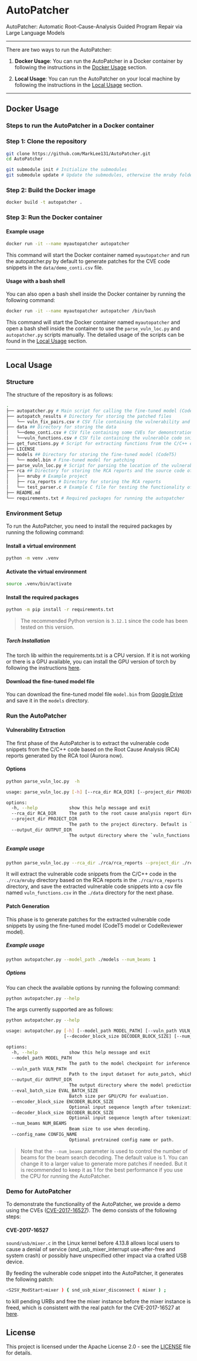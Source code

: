 # AutoPatcher
AutoPatcher: Automatic Root-Cause-Analysis Guided Program Repair via Large Language Models

---
There are two ways to run the AutoPatcher:
1. **Docker Usage**: You can run the AutoPatcher in a Docker container by following the instructions in the [Docker Usage](#docker-usage) section.

2. **Local Usage**: You can run the AutoPatcher on your local machine by following the instructions in the [Local Usage](#local-usage) section.

---
## Docker Usage

### Steps to run the AutoPatcher in a Docker container

### Step 1: Clone the repository

```bash
git clone https://github.com/MarkLee131/AutoPatcher.git
cd AutoPatcher

git submodule init # Initialize the submodules
git submodule update # Update the submodules, otherwise the mruby folder will be empty
```

### Step 2: Build the Docker image

```bash
docker build -t autopatcher .
```

### Step 3: Run the Docker container

#### Example usage

```bash
docker run -it --name myautopatcher autopatcher 
```

This command will start the Docker container named `myautopatcher` and run the autopatcher.py by default to generate patches for the CVE code snippets in the `data/demo_conti.csv` file.

#### Usage with a bash shell

You can also open a bash shell inside the Docker container by running the following command:

```bash
docker run -it --name myautopatcher autopatcher /bin/bash
```

This command will start the Docker container named `myautopatcher` and open a bash shell inside the container to use the `parse_vuln_loc.py` and `autopatcher.py` scripts manually. The detailed usage of the scripts can be found in the [Local Usage](#local-usage) section.

---
## Local Usage

### Structure
The structure of the repository is as follows:

```bash
.
├── autopatcher.py # Main script for calling the fine-tuned model (CodeT5) for patching
├── autopatch_results # Directory for storing the patched files
│   └── vuln_fix_pairs.csv # CSV file containing the vulnerability and the corresponding patch
├── data ## Directory for storing the data
│   └──demo_conti.csv # CSV file containing some CVEs for demonstration, feeding into the autopatcher
│   └──vuln_functions.csv # CSV file containing the vulnerable code snippets extracted from the C/C++ code (output of the parse_vuln_loc.py script)
├── get_functions.py # Script for extracting functions from the C/C++ code by using tree-sitter
├── LICENSE
├── models ## Directory for storing the fine-tuned model (CodeT5)
│   └── model.bin # Fine-tuned model for patching
├── parse_vuln_loc.py # Script for parsing the location of the vulnerability in the C/C++ code according to the Root Cause Analysis (RCA) tool (Aurora now)
├── rca ## Directory for storing the RCA reports and the source code of the target project
│   ├── mruby # Example project
│   ├── rca_reports # Directory for storing the RCA reports
│   └── test_parser.c # Example C file for testing the functionality of the get_functions.py script
├── README.md
└── requirements.txt # Required packages for running the autopatcher
```

### Environment Setup



To run the AutoPatcher, you need to install the required packages by running the following command:

#### Install a virtual environment
```bash
python -m venv .venv
```

#### Activate the virtual environment
```bash
source .venv/bin/activate
```

#### Install the required packages

```bash
python -m pip install -r requirements.txt
```


> The recommended Python version is `3.12.1` since the code has been tested on this version.

##### Torch Installation

The torch lib within the requirements.txt is a CPU version. If it is not working or there is a GPU available, you can install the GPU version of torch by following the instructions [here](https://pytorch.org/get-started/locally/). 

#### Download the fine-tuned model file

You can download the fine-tuned model file `model.bin` from [Google Drive](https://drive.google.com/file/d/1odETLrot-tCNxUoDJsyLuGjGRwsICeZ9/view?usp=sharing) and save it in the `models` directory.


### Run the AutoPatcher


#### Vulnerability Extraction

The first phase of the AutoPatcher is to extract the vulnerable code snippets from the C/C++ code based on the Root Cause Analysis (RCA) reports generated by the RCA tool (Aurora now).


#### Options

```bash
python parse_vuln_loc.py  -h

usage: parse_vuln_loc.py [-h] [--rca_dir RCA_DIR] [--project_dir PROJECT_DIR] [--output_dir OUTPUT_DIR]

options:
  -h, --help            show this help message and exit
  --rca_dir RCA_DIR     The path to the root cause analysis report directory. Default is `rca/rca_reports`.
  --project_dir PROJECT_DIR
                        The path to the project directory. Default is `rca/mruby`.
  --output_dir OUTPUT_DIR
                        The output directory where the `vuln_functions.csv` file will be saved. Default is `data/`.
```

##### Example usage

```bash
python parse_vuln_loc.py --rca_dir ./rca/rca_reports --project_dir ./rca/mruby --output_dir ./data
```
It will extract the vulnerable code snippets from the C/C++ code in the `./rca/mruby` directory based on the RCA reports in the `./rca/rca_reports` directory, and save the extracted vulnerable code snippets into a csv file named `vuln_functions.csv` in the `./data` directory for the next phase.


#### Patch Generation

This phase is to generate patches for the extracted vulnerable code snippets by using the fine-tuned model (CodeT5 model or CodeReviewer model).

##### Example usage

```bash
python autopatcher.py --model_path ./models --num_beams 1
```

##### Options

You can check the available options by running the following command:

```bash
python autopatcher.py --help
```

The args currently supported are as follows:

```bash
python autopatcher.py --help

usage: autopatcher.py [-h] [--model_path MODEL_PATH] [--vuln_path VULN_PATH] [--output_dir OUTPUT_DIR] [--eval_batch_size EVAL_BATCH_SIZE] [--encoder_block_size ENCODER_BLOCK_SIZE]
                      [--decoder_block_size DECODER_BLOCK_SIZE] [--num_beams NUM_BEAMS] [--config_name CONFIG_NAME]

options:
  -h, --help            show this help message and exit
  --model_path MODEL_PATH
                        The path to the model checkpoint for inference. If not specified, we will use the pretrained model from Huggingface.
  --vuln_path VULN_PATH
                        Path to the input dataset for auto_patch, which is a csv file with a column named 'source' containing the vulnerable code snippets.
  --output_dir OUTPUT_DIR
                        The output directory where the model predictions and checkpoints will be written.
  --eval_batch_size EVAL_BATCH_SIZE
                        Batch size per GPU/CPU for evaluation.
  --encoder_block_size ENCODER_BLOCK_SIZE
                        Optional input sequence length after tokenization.Default to the model max input length for single sentence inputs (take into account special tokens).
  --decoder_block_size DECODER_BLOCK_SIZE
                        Optional input sequence length after tokenization.Default to the model max input length for single sentence inputs (take into account special tokens).
  --num_beams NUM_BEAMS
                        Beam size to use when decoding.
  --config_name CONFIG_NAME
                        Optional pretrained config name or path.
```


> Note that the `--num_beams` parameter is used to control the number of beams for the beam search decoding. The default value is 1. 
You can change it to a larger value to generate more patches if needed. But it is recommended to keep it as 1 for the best performance if you use the CPU for running the AutoPatcher. 


### Demo for AutoPatcher

To demonstrate the functionality of the AutoPatcher, we provide a demo using the CVEs ([CVE-2017-16527](https://nvd.nist.gov/vuln/detail/CVE-2017-16527)). The demo consists of the following steps:


#### CVE-2017-16527

`sound/usb/mixer.c` in the Linux kernel before 4.13.8 allows local users to cause a denial of service (snd_usb_mixer_interrupt use-after-free and system crash) or possibly have unspecified other impact via a crafted USB device.


By feeding the vulnerable code snippet into the AutoPatcher, it generates the following patch:

```bash
<S2SV_ModStart>mixer ) { snd_usb_mixer_disconnect ( mixer ) ;
```
to kill pending URBs and free the mixer instance before the mixer instance is freed, which is consistent with the real patch for the CVE-2017-16527 at [here](https://github.com/torvalds/linux/commit/124751d5e63c823092060074bd0abaae61aaa9c4). 

## License

This project is licensed under the Apache License 2.0 - see the [LICENSE](LICENSE) file for details.
